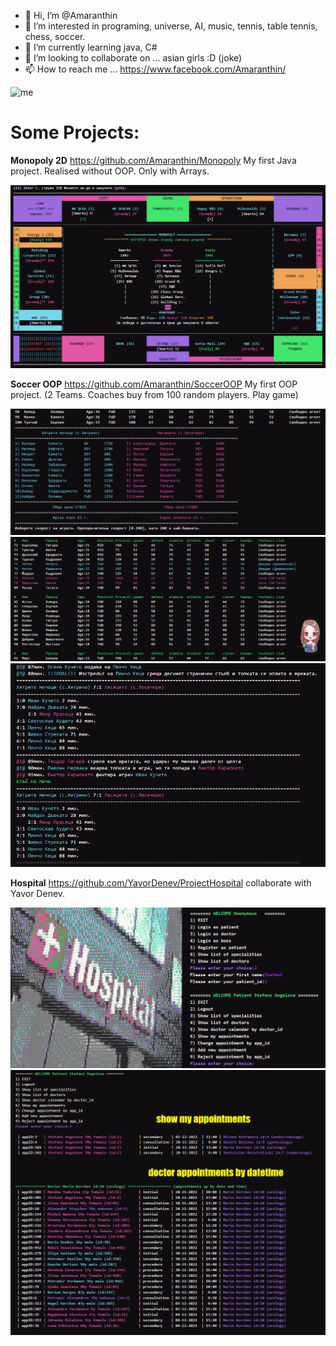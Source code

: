 - 👋 Hi, I’m @Amaranthin
- 👀 I’m interested in programing, universe, AI, music, tennis, table tennis, chess, soccer.
- 🌱 I’m currently learning java, C#
- 💞️ I’m looking to collaborate on ... asian girls :D (joke)
- 📫 How to reach me ... https://www.facebook.com/Amaranthin/

![me](https://katev.eu/images/me_rila.png)

# Some Projects:
**Monopoly 2D** https://github.com/Amaranthin/Monopoly
My first Java project. Realised without OOP. Only with Arrays.

![MonopolyWinnWhenBuy9](https://github.com/Amaranthin/Monopoly/blob/master/Test_ScreenShoots/WinnerWhenBuy9.PNG)

**Soccer OOP** https://github.com/Amaranthin/SoccerOOP 
My first OOP project. (2 Teams. Coaches buy from 100 random players. Play game)

![SoccerTeams](https://raw.githubusercontent.com/Amaranthin/SoccerOOP/master/ScreenShoots/Match01_Teams.PNG)
![SoccerSquad](https://raw.githubusercontent.com/Amaranthin/SoccerOOP/master/ScreenShoots/squad_example.PNG)
![SoccerGame71](https://raw.githubusercontent.com/Amaranthin/SoccerOOP/master/ScreenShoots/match71.PNG)

**Hospital** https://github.com/YavorDenev/ProjectHospital collaborate with Yavor Denev. 

![HospitalLogin](https://raw.githubusercontent.com/YavorDenev/ProjectHospital/master/ScreenShots/WelcomeAndLogin.PNG)
![HospitalAppointments](https://raw.githubusercontent.com/YavorDenev/ProjectHospital/master/ScreenShots/AppOrders.PNG)
